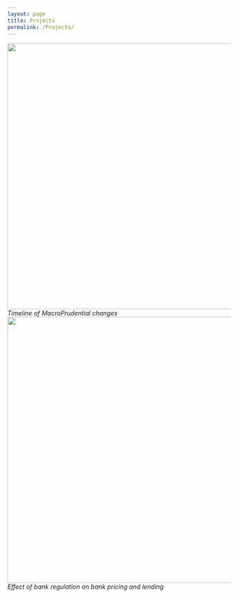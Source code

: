 ```yaml
---
layout: page
title: Projects
permalink: /Projects/
---
```





<img align="left" width="600" height="600" src="{{ site.url }}{{ site.baseurl }}/docs/assets/timeline.jpg" class="img-responsive" />
 <br>
    <em>Timeline of MacroPrudential changes</em>




<img align="center" width="600" height="600" src="{{ site.url }}{{ site.baseurl }}/docs/assets/Picture1.png" class="img-responsive" />
 <br>
    <em>Effect of bank regulation on bank pricing and lending</em>



